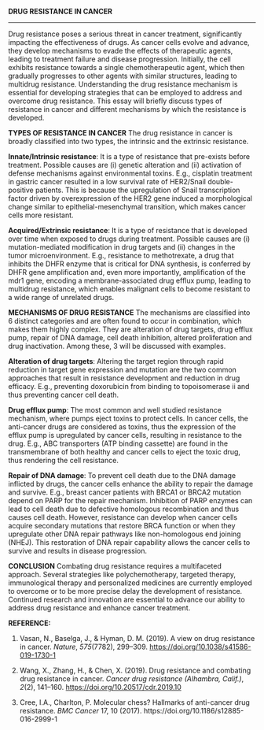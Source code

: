 <!--StartFragment-->

**DRUG RESISTANCE IN CANCER**

****

Drug resistance poses a serious threat in cancer treatment, significantly impacting the effectiveness of drugs. As cancer cells evolve and advance, they develop mechanisms to evade the effects of therapeutic agents, leading to treatment failure and disease progression. Initially, the cell exhibits resistance towards a single chemotherapeutic agent, which then gradually progresses to other agents with similar structures, leading to multidrug resistance. Understanding the drug resistance mechanism is essential for developing strategies that can be employed to address and overcome drug resistance. This essay will briefly discuss types of resistance in cancer and different mechanisms by which the resistance is developed.


**TYPES OF RESISTANCE IN CANCER**
The drug resistance in cancer is broadly classified into two types, the intrinsic and the extrinsic resistance. 

**Innate/Intrinsic resistance**: It is a type of resistance that pre-exists before treatment. Possible causes are (i) genetic alteration and (ii) activation of defense mechanisms against environmental toxins. E.g., cisplatin treatment in gastric cancer resulted in a low survival rate of HER2/Snail double-positive patients. This is because the upregulation of Snail transcription factor driven by overexpression of the HER2 gene induced a morphological change similar to epithelial-mesenchymal transition, which makes cancer cells more resistant.

**Acquired/Extrinsic resistance**: It is a type of resistance that is developed over time when exposed to drugs during treatment. Possible causes are (i) mutation-mediated modification in drug targets and (ii) changes in the tumor microenvironment. E.g., resistance to methotrexate, a drug that inhibits the DHFR enzyme that is critical for DNA synthesis, is conferred by DHFR gene amplification and, even more importantly, amplification of the mdr1 gene, encoding a membrane-associated drug efflux pump, leading to multidrug resistance, which enables malignant cells to become resistant to a wide range of unrelated drugs.


**MECHANISMS OF DRUG RESISTANCE**
The mechanisms are classified into 6 distinct categories and are often found to occur in combination, which makes them highly complex. They are alteration of drug targets, drug efflux pump, repair of DNA damage, cell death inhibition, altered proliferation and drug inactivation. Among these, 3 will be discussed with examples.

**Alteration of drug targets**: Altering the target region through rapid reduction in target gene expression and mutation are the two common approaches that result in resistance development and reduction in drug efficacy. E.g., preventing doxorubicin from binding to topoisomerase ii and thus preventing cancer cell death.

**Drug efflux pump**: The most common and well studied resistance mechanism, where pumps eject toxins to protect cells. In cancer cells, the anti-cancer drugs are considered as toxins, thus the expression of the efflux pump is upregulated by cancer cells, resulting in resistance to the drug. E.g., ABC transporters (ATP binding cassette) are found in the transmembrane of both healthy and cancer cells to eject the toxic drug, thus rendering the cell resistance. 

**Repair of DNA damage**: To prevent cell death due to the DNA damage inflicted by drugs, the cancer cells enhance the ability to repair the damage and survive. E.g., breast cancer patients with BRCA1 or BRCA2 mutation depend on PARP for the repair mechanism. Inhibition of PARP enzymes can lead to cell death due to defective homologous recombination and thus causes cell death. However, resistance can develop when cancer cells acquire secondary mutations that restore BRCA function or when they upregulate other DNA repair pathways like non-homologous end joining (NHEJ). This restoration of DNA repair capability allows the cancer cells to survive and results in disease progression.


**CONCLUSION**
Combating drug resistance requires a multifaceted approach. Several strategies like polychemotherapy, targeted therapy, immunological therapy and personalized medicines are currently employed to overcome or to be more precise delay the development of resistance. Continued research and innovation are essential to advance our ability to address drug resistance and enhance cancer treatment.


**REFERENCE:**

<!--StartFragment--><!--EndFragment-->

1. Vasan, N., Baselga, J., & Hyman, D. M. (2019). A view on drug resistance in cancer. _Nature_, _575_(7782), 299–309. <https://doi.org/10.1038/s41586-019-1730-1>

2. Wang, X., Zhang, H., & Chen, X. (2019). Drug resistance and combating drug resistance in cancer. _Cancer drug resistance (Alhambra, Calif.)_, _2_(2), 141–160. <https://doi.org/10.20517/cdr.2019.10>

3. Cree, I.A., Charlton, P. Molecular chess? Hallmarks of anti-cancer drug resistance. _BMC Cancer_ 17, 10 (2017). https\://doi.org/10.1186/s12885-016-2999-1

<!--EndFragment-->
